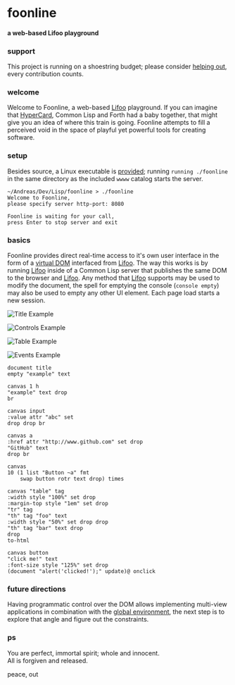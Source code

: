 # foonline
#### a web-based Lifoo playground 

### support
This project is running on a shoestring budget; please consider [helping out](https://www.paypal.me/c4life), every contribution counts.

### welcome
Welcome to Foonline, a web-based [Lifoo](https://github.com/codr4life/lifoo) playground. If you can imagine that [HyperCard](https://en.wikipedia.org/wiki/HyperCard), Common Lisp and Forth had a baby together, that might give you an idea of where this train is going. Foonline attempts to fill a perceived void in the space of playful yet powerful tools for creating software.

### setup
Besides source, a Linux executable is [provided](https://github.com/codr4life/foonline/blob/master/foonline.tar.gz); running ```running ./foonline``` in the same directory as the included ```wwww``` catalog starts the server.

```
~/Andreas/Dev/Lisp/foonline > ./foonline 
Welcome to Foonline,
please specify server http-port: 8080

Foonline is waiting for your call,
press Enter to stop server and exit
```

### basics
Foonline provides direct real-time access to it's own user interface in the form of a [virtual DOM](https://github.com/codr4life/vicsydev/blob/master/wrap_up_virtual_dom.md) interfaced from [Lifoo](https://github.com/codr4life/lifoo). The way this works is by running [Lifoo](https://github.com/codr4life/lifoo) inside of a Common Lisp server that publishes the same DOM to the browser and [Lifoo](https://github.com/codr4life/lifoo). Any method that [Lifoo](https://github.com/codr4life/lifoo) supports may be used to modify the document, the spell for emptying the console (```console empty```) may also be used to empty any other UI element. Each page load starts a new session.

![Title Example](https://github.com/codr4life/foonline/blob/master/example_title.png)

![Controls Example](https://github.com/codr4life/foonline/blob/master/example_controls.png)

![Table Example](https://github.com/codr4life/foonline/blob/master/example_table.png)

![Events Example](https://github.com/codr4life/foonline/blob/master/example_events.png)

```
document title 
empty "example" text

canvas 1 h 
"example" text drop 
br

canvas input
:value attr "abc" set
drop drop br

canvas a
:href attr "http://www.github.com" set drop
"GitHub" text
drop br

canvas 
10 (1 list "Button ~a" fmt 
    swap button rotr text drop) times
      
canvas "table" tag
:width style "100%" set drop
:margin-top style "1em" set drop
"tr" tag
"th" tag "foo" text 
:width style "50%" set drop drop
"th" tag "bar" text drop 
drop
to-html

canvas button 
"click me!" text 
:font-size style "125%" set drop
(document "alert('clicked!');" update)@ onclick
```

### future directions
Having programmatic control over the DOM allows implementing multi-view applications in combination with the [global environment](https://github.com/codr4life/lifoo#environment), the next step is to explore that angle and figure out the constraints.

### ps
You are perfect, immortal spirit; whole and innocent.<br/>
All is forgiven and released.

peace, out<br/>
